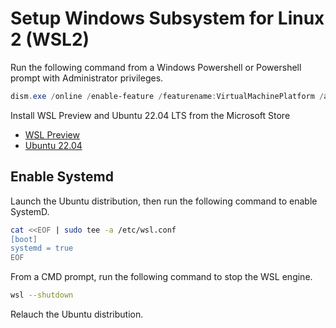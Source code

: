 # Setup Windows Subsystem for Linux 2 (WSL2)

Run the following command from a Windows Powershell or Powershell prompt with Administrator privileges.

```Powershell
dism.exe /online /enable-feature /featurename:VirtualMachinePlatform /all
```

Install WSL Preview and Ubuntu 22.04 LTS from the Microsoft Store

* [WSL Preview](https://aka.ms/wslstorepage)
* [Ubuntu 22.04](https://apps.microsoft.com/store/detail/ubuntu-22041-lts/9PN20MSR04DW)

## Enable Systemd

Launch the Ubuntu distribution, then run the following command to enable SystemD.

```bash
cat <<EOF | sudo tee -a /etc/wsl.conf
[boot]
systemd = true
EOF
```

From a CMD prompt, run the following command to stop the WSL engine.

```bash
wsl --shutdown
```

Relauch the Ubuntu distribution.
